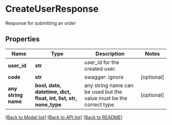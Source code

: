 # CreateUserResponse

Response for submitting an order

## Properties
Name | Type | Description | Notes
------------ | ------------- | ------------- | -------------
**user_id** | **str** | user_id for the created user. | 
**code** | **str** | swagger: ignore | [optional] 
**any string name** | **bool, date, datetime, dict, float, int, list, str, none_type** | any string name can be used but the value must be the correct type | [optional]

[[Back to Model list]](../README.md#documentation-for-models) [[Back to API list]](../README.md#documentation-for-api-endpoints) [[Back to README]](../README.md)


